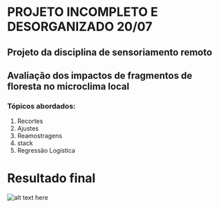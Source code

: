 # PROJETO INCOMPLETO E DESORGANIZADO 20/07
## Projeto da disciplina de sensoriamento remoto
## Avaliação dos impactos de fragmentos de floresta no microclima local
### Tópicos abordados:
1. Recortes
2. Ajustes
3. Reamostragens
4. stack
5. Regressão Logistica
# Resultado final
![alt text here](prob_map.jpg)
